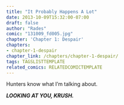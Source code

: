 ```yaml
---
title: "It Probably Happens A Lot"
date: 2013-10-09T15:32:00-07:00
draft: false
author: "Rades"
comic: "131009_fd005.jpg"
chapter: 'Chapter 1: Despair'
chapters:
- chapter-1-despair
chapter_link: /chapters/chapter-1-despair/
tags: TAGSLISTTEMPLATE
related_comics: RELATEDCOMICTEMPLATE
---
```


Hunters know what I’m talking about.


***LOOKING AT YOU, KRUSH.***


